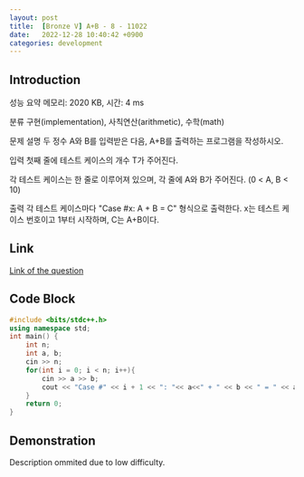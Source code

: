 ```yaml
---
layout: post
title:  [Bronze V] A+B - 8 - 11022
date:   2022-12-28 10:40:42 +0900
categories: development
---
```


## Introduction

성능 요약
메모리: 2020 KB, 시간: 4 ms

분류
구현(implementation), 사칙연산(arithmetic), 수학(math)

문제 설명
두 정수 A와 B를 입력받은 다음, A+B를 출력하는 프로그램을 작성하시오.

입력
첫째 줄에 테스트 케이스의 개수 T가 주어진다.

각 테스트 케이스는 한 줄로 이루어져 있으며, 각 줄에 A와 B가 주어진다. (0 < A, B < 10)

출력
각 테스트 케이스마다 "Case #x: A + B = C" 형식으로 출력한다. x는 테스트 케이스 번호이고 1부터 시작하며, C는 A+B이다.

## Link

[Link of the question](https://www.acmicpc.net/problem/11022)

## Code Block

```c++
#include <bits/stdc++.h>
using namespace std;
int main() {
    int n;
    int a, b;
    cin >> n;
    for(int i = 0; i < n; i++){
        cin >> a >> b;
        cout << "Case #" << i + 1 << ": "<< a<<" + " << b << " = " << a + b << "\n";
    }
    return 0;
}
```

## Demonstration

Description ommited due to low difficulty.
